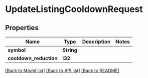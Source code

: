 # UpdateListingCooldownRequest

## Properties

Name | Type | Description | Notes
------------ | ------------- | ------------- | -------------
**symbol** | **String** |  | 
**cooldown_reduction** | **i32** |  | 

[[Back to Model list]](../README.md#documentation-for-models) [[Back to API list]](../README.md#documentation-for-api-endpoints) [[Back to README]](../README.md)


